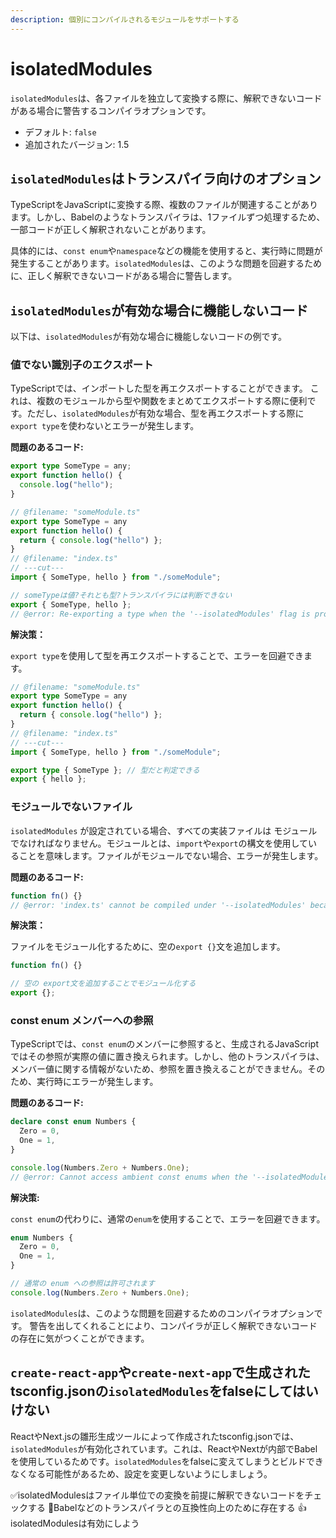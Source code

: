 ```yaml
---
description: 個別にコンパイルされるモジュールをサポートする
---
```


# isolatedModules

`isolatedModules`は、各ファイルを独立して変換する際に、解釈できないコードがある場合に警告するコンパイラオプションです。

- デフォルト: `false`
- 追加されたバージョン: 1.5

## `isolatedModules`はトランスパイラ向けのオプション

TypeScriptをJavaScriptに変換する際、複数のファイルが関連することがあります。しかし、Babelのようなトランスパイラは、1ファイルずつ処理するため、一部コードが正しく解釈されないことがあります。

具体的には、`const enum`や`namespace`などの機能を使用すると、実行時に問題が発生することがあります。`isolatedModules`は、このような問題を回避するために、正しく解釈できないコードがある場合に警告します。

## `isolatedModules`が有効な場合に機能しないコード

以下は、`isolatedModules`が有効な場合に機能しないコードの例です。

### 値でない識別子のエクスポート

TypeScriptでは、インポートした型を再エクスポートすることができます。
これは、複数のモジュールから型や関数をまとめてエクスポートする際に便利です。ただし、`isolatedModules`が有効な場合、型を再エクスポートする際に`export type`を使わないとエラーが発生します。

**問題のあるコード:**

```ts title="someModule.ts" twoslash
export type SomeType = any;
export function hello() {
  console.log("hello");
}
```

```ts twoslash title="index.ts"
// @filename: "someModule.ts"
export type SomeType = any
export function hello() {
  return { console.log("hello") };
}
// @filename: "index.ts"
// ---cut---
import { SomeType, hello } from "./someModule";

// someTypeは値?それとも型?トランスパイラには判断できない
export { SomeType, hello };
// @error: Re-exporting a type when the '--isolatedModules' flag is provided requires using 'export type'.
```

**解決策：**

`export type`を使用して型を再エクスポートすることで、エラーを回避できます。

```ts title="index.ts" twoslash
// @filename: "someModule.ts"
export type SomeType = any
export function hello() {
  return { console.log("hello") };
}
// @filename: "index.ts"
// ---cut---
import { SomeType, hello } from "./someModule";

export type { SomeType }; // 型だと判定できる
export { hello };
```

### モジュールでないファイル

`isolatedModules` が設定されている場合、すべての実装ファイルは モジュールでなければなりません。モジュールとは、`import`や`export`の構文を使用していることを意味します。ファイルがモジュールでない場合、エラーが発生します。

**問題のあるコード:**

```ts title="index.ts" twoslash
function fn() {}
// @error: 'index.ts' cannot be compiled under '--isolatedModules' because it is considered a global script file. Add an import, export, or an empty 'export {}' statement to make it a module.
```

**解決策：**

ファイルをモジュール化するために、空の`export {}`文を追加します。

```ts title="index.ts" twoslash
function fn() {}

// 空の export文を追加することでモジュール化する
export {};
```

### const enum メンバーへの参照

TypeScriptでは、`const enum`のメンバーに参照すると、生成されるJavaScriptではその参照が実際の値に置き換えられます。しかし、他のトランスパイラは、メンバー値に関する情報がないため、参照を置き換えることができません。そのため、実行時にエラーが発生します。

**問題のあるコード:**

```ts title="index.ts" twoslash
declare const enum Numbers {
  Zero = 0,
  One = 1,
}

console.log(Numbers.Zero + Numbers.One);
// @error: Cannot access ambient const enums when the '--isolatedModules' flag is provided.
```

**解決策:**

`const enum`の代わりに、通常の`enum`を使用することで、エラーを回避できます。

```ts title="numbers.ts" twoslash
enum Numbers {
  Zero = 0,
  One = 1,
}

// 通常の enum への参照は許可されます
console.log(Numbers.Zero + Numbers.One);
```

`isolatedModules`は、このような問題を回避するためのコンパイラオプションです。
警告を出してくれることにより、コンパイラが正しく解釈できないコードの存在に気がつくことができます。

## `create-react-app`や`create-next-app`で生成されたtsconfig.jsonの`isolatedModules`をfalseにしてはいけない

ReactやNext.jsの雛形生成ツールによって作成されたtsconfig.jsonでは、`isolatedModules`が有効化されています。これは、ReactやNextが内部でBabelを使用しているためです。`isolatedModules`をfalseに変えてしまうとビルドできなくなる可能性があるため、設定を変更しないようにしましょう。

<PostILearned>

✅isolatedModulesはファイル単位での変換を前提に解釈できないコードをチェックする
🚧Babelなどのトランスパイラとの互換性向上のために存在する
👍isolatedModulesは有効にしよう

</PostILearned>
